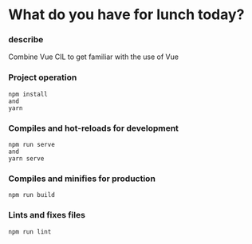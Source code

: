 # What do you have for lunch today?

### describe
Combine Vue CIL to get familiar with the use of Vue

### Project operation
```
npm install
and
yarn
```

### Compiles and hot-reloads for development
```
npm run serve
and
yarn serve
```

### Compiles and minifies for production
```
npm run build
```

### Lints and fixes files
```
npm run lint
```


